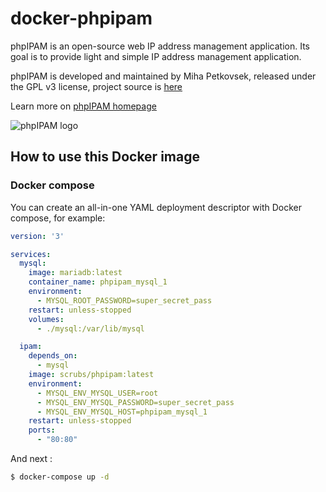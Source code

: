 # docker-phpipam

phpIPAM is an open-source web IP address management application. Its goal is to provide light and simple IP address management application.

phpIPAM is developed and maintained by Miha Petkovsek, released under the GPL v3 license, project source is [here](https://github.com/phpipam/phpipam)

Learn more on [phpIPAM homepage](http://phpipam.net)

![phpIPAM logo](http://phpipam.net/wp-content/uploads/2014/12/phpipam_logo_small.png)

## How to use this Docker image

### Docker compose

You can create an all-in-one YAML deployment descriptor with Docker compose, for example:

```yaml
version: '3'

services:
  mysql:
    image: mariadb:latest
    container_name: phpipam_mysql_1
    environment:
      - MYSQL_ROOT_PASSWORD=super_secret_pass
    restart: unless-stopped
    volumes:
      - ./mysql:/var/lib/mysql

  ipam:
    depends_on:
      - mysql
    image: scrubs/phpipam:latest
    environment:
      - MYSQL_ENV_MYSQL_USER=root
      - MYSQL_ENV_MYSQL_PASSWORD=super_secret_pass
      - MYSQL_ENV_MYSQL_HOST=phpipam_mysql_1
    restart: unless-stopped
    ports:
      - "80:80"

```

And next :

```bash
$ docker-compose up -d
```
